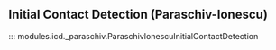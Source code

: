 ## Initial Contact Detection (Paraschiv-Ionescu)

::: modules.icd._paraschiv.ParaschivIonescuInitialContactDetection